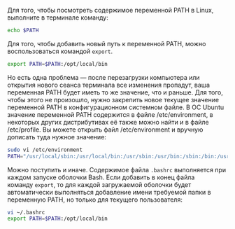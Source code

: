 Для того, чтобы посмотреть содержимое переменной PATH в Linux, выполните в терминале команду:
```sh
echo $PATH
```
Для того, чтобы добавить новый путь к переменной PATH, можно воспользоваться командой `export`.
```sh
export PATH=$PATH:/opt/local/bin
```
Но есть одна проблема — после перезагрузки компьютера или открытия нового сеанса терминала все изменения пропадут, ваша переменная PATH будет иметь то же значение, что и раньше. Для того, чтобы этого не произошло, нужно закрепить новое текущее значение переменной PATH в конфигурационном системном файле.
В ОС Ubuntu значение переменной PATH содержится в файле /etc/environment, в некоторых других дистрибутивах её также можно найти и в файле /etc/profile. Вы можете открыть файл /etc/environment и вручную дописать туда нужное значение:
```sh
sudo vi /etc/environment
PATH="/usr/local/sbin:/usr/local/bin:/usr/sbin:/usr/bin:/sbin:/bin:/usr/games:/usr/local/games:/opt/local/bin"
```
Можно поступить и иначе. Содержимое файла `.bashrc` выполняется при каждом запуске оболочки Bash. Если добавить в конец файла команду `export`, то для каждой загружаемой оболочки будет автоматически выполняться добавление имени требуемой папки в переменную PATH, но только для текущего пользователя:
```sh
vi ~/.bashrc
export PATH=$PATH:/opt/local/bin
```
